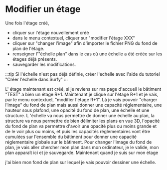 # Modifier un étage

Une fois l'étage créé,

-   cliquer sur l'étage nouvellement créé
-   dans le menu contextuel, cliquer sur "modifier l'étage XXX"
-   cliquer sur "changer l'image" afin d'importer le fichier PNG du fond de plan de l'étage.
-   renseigner l'"échelle plan" dans le cas où une échelle a été créée sur les étages déjà présents.
-   sauvegarder les modifications.

:::tip
Si l'échelle n'est pas déjà définie, créer l'echelle avec l'aide du tutoriel "Créer l'echelle dans Surfy"
:::

L' étage maintenant est créé, si je reviens sur ma page d'accueil le bâtiment "TEST" a bien un étage R+1. Maintenant je clique sur l'étage R+1 et je vais, par le menu contextuel, "modifier l'étage R+1". Là je vais pouvoir "charger l'image" du fond de plan mais aussi donner une capacité réglementaire, une hauteur sous plafond, une opacité du fond de plan, une échelle et une structure. L 'échelle va nous permettre de donner une échelle au plan, la structure va nous permettre de bien délimiter les plans en vue 3D, l'opacité du fond de plan va permettre d'avoir une opacité plus ou moins grande et de le voir plus ou moins, et puis les capacités réglementaires vont être cumulées sur l'ensemble du bâtiment pour donner une capacité réglementaire globale sur le bâtiment. Pour changer l'image du fond de plan, je vais aller chercher mon plan dans mon ordinateur, je le valide, mon plan apparaît ici et je sauvegarde. Maintenant quand je suis sur mon étage

j'ai bien mon fond de plan sur lequel je vais pouvoir dessiner une échelle.